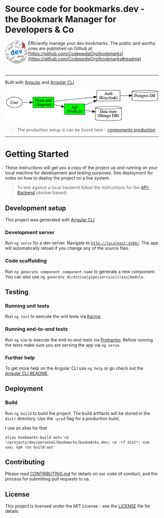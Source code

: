 # Source code for bookmarks.dev - the Bookmark Manager for Developers & Co

<img align="left" src="src/assets/bookmarks.dev-logo-md.png">

Efficiently manage your dev bookmarks. The public and worthy ones are published on Github 
at [https://github.com/CodepediaOrg/bookmarks](https://github.com/CodepediaOrg/bookmarks#readme)
  
<br/>
  
 ---

 Built with [Angular](https://angular.io/) and [Angular CLI](https://cli.angular.io/)
 
 ![components-graph](docs/graphviz/components-graph.png)
 
> The production setup is can be found here - [components production](https://raw.githubusercontent.com/wiki/CodepediaOrg/bookmarks-api/images/network-diagram.png)


***

# Getting Started 

These instructions will get you a copy of the project up and running on your local machine for development and testing purposes.
 See deployment for notes on how to deploy the project on a live system.
 
> To test against a local backend follow the instructions for the [API-Backend](https://github.com/CodepediaOrg/bookmarks.dev-api#readme) (docker based)
 
## Development setup

This project was generated with [Angular CLI](https://github.com/angular/angular-cli)

### Development server

Run `ng serve` for a dev server. Navigate to [`http://localhost:4200/`](http://localhost:4200). The app will automatically reload if you change any of the source files.

### Code scaffolding

Run `ng generate component component-name` to generate a new component. You can also use `ng generate directive|pipe|service|class|module`.

## Testing

### Running unit tests

Run `ng test` to execute the unit tests via [Karma](https://karma-runner.github.io).

### Running end-to-end tests

Run `ng e2e` to execute the end-to-end tests via [Protractor](http://www.protractortest.org/).
Before running the tests make sure you are serving the app via `ng serve`.

### Further help

To get more help on the Angular CLI use `ng help` or go check out the [Angular CLI README](https://github.com/angular/angular-cli/blob/master/README.md).

## Deployment

### Build

Run `ng build` to build the project. The build artifacts will be stored in the `dist/` directory. Use the `-prod` flag for a production build.

I use an alias for that
```shell
alias bookmarks-build-aot='cd ~/projects/dev/personal/bookmarks/bookmarks.dev; rm -rf dist*; nvm use; npm run build:aot'
```

## Contributing  
Please read [CONTRIBUTING.md](https://gist.github.com/PurpleBooth/b24679402957c63ec426) for details on our code of conduct, and the process for submitting pull requests to us.

## License

This project is licensed under the MIT License - see the [LICENSE](LICENSE) file for details
